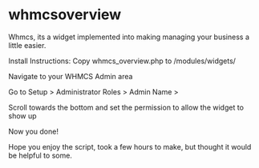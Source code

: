 whmcsoverview
=============

Whmcs, its a widget implemented into making managing your business a little easier.

Install Instructions:
  Copy whmcs_overview.php to /modules/widgets/
  
  Navigate to your WHMCS Admin area
  
  Go to Setup > Administrator Roles > Admin Name > 
  
  Scroll towards the bottom and set the permission to allow the widget to show up
  
Now you done!

Hope you enjoy the script, took a few hours to make, but thought it would be helpful to some.  
